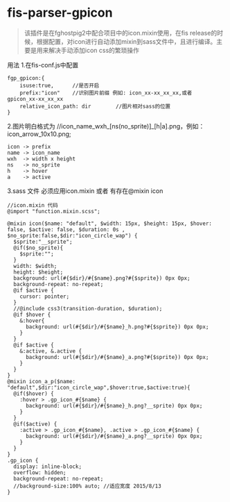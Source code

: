 # fis-parser-gpicon
> 该插件是在fghostpig2中配合项目中的icon.mixin使用，在fis release的时候，根据配置，对icon进行自动添加mixin到sass文件中，且进行编译。主要是用来解决手动添加icon css的繁琐操作

用法
1.在fis-conf.js中配置

```
fgp_gpicon:{
    isuse:true,      //是否开启     
    prefix:"icon"    //识别图片前缀 例如: icon_xx-xx_xx_xx,或者 gpicon_xx-xx_xx_xx
    relative_icon_path: dir        //图片相对sass的位置
}
```
2.图片明白格式为  //icon_name_wxh_[ns(no_sprite)]_[h|a].png，例如：icon_arrow_10x10.png;

```
icon -> prefix
name -> icon_name
wxh  -> width x height
ns   -> no_sprite
h    -> hover
a    -> active
```
3.sass 文件 必须应用icon.mixin 或者 有存在@mixin icon

```
//icon.mixin 代码
@import "function.mixin.scss";

@mixin icon($name: "default", $width: 15px, $height: 15px, $hover: false, $active: false, $duration: 0s , $no_sprite:false,$dir:"icon_circle_wap") {
  $sprite:"__sprite";
  @if($no_sprite){
    $sprite:"";
  }
  width: $width;
  height: $height;
  background: url(#{$dir}/#{$name}.png?#{$sprite}) 0px 0px;
  background-repeat: no-repeat;
  @if $active {
    cursor: pointer;
  }
  //@include css3(transition-duration, $duration);
  @if $hover {
    &:hover{
      background: url(#{$dir}/#{$name}_h.png?#{$sprite}) 0px 0px;
    }
  }
  @if $active {
    &:active, &.active {
      background: url(#{$dir}/#{$name}_a.png?#{$sprite}) 0px 0px;
    }
  }
}
@mixin icon_a_p($name: "default",$dir:"icon_circle_wap",$hover:true,$active:true){
  @if($hover) {
    :hover > .gp_icon_#{$name} {
      background: url(#{$dir}/#{$name}_h.png?__sprite) 0px 0px;
    }
  }
  @if($active) {
    :active > .gp_icon_#{$name}, .active > .gp_icon_#{$name} {
      background: url(#{$dir}/#{$name}_a.png?__sprite) 0px 0px;
    }
  }
}
.gp_icon {
  display: inline-block;
  overflow: hidden;
  background-repeat: no-repeat;
  //background-size:100% auto; //适应宽度 2015/8/13
}
```
